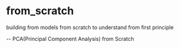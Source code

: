 # from_scratch
building from models from scratch to understand from first principle

-- PCA(Principal Component Analysis) from Scratch
